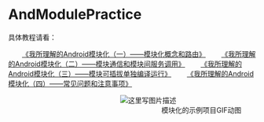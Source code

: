 # AndModulePractice
具体教程请看：

> 
&emsp;&emsp;[《我所理解的Android模块化（一）——模块化概念和路由》](http://blog.csdn.net/finddreams/article/details/78339809)
&emsp;&emsp;[《我所理解的Android模块化（二）——模块通信和模块间服务调用》](http://blog.csdn.net/finddreams/article/details/78349267)
&emsp;&emsp;[《我所理解的Android模块化（三）——模块可插拔单独编译运行》](http://blog.csdn.net/finddreams/article/details/78354209)
&emsp;&emsp;[《我所理解的Android模块化（四）——常见问题和注意事项》](http://blog.csdn.net/finddreams/article/details/78355998)


&emsp;&emsp;&emsp;&emsp;&emsp;&emsp;&emsp;&emsp;&emsp;&emsp;&emsp;&emsp;&emsp;&emsp;&emsp;&emsp; ![这里写图片描述](http://img.blog.csdn.net/20171025163541884?watermark/2/text/aHR0cDovL2Jsb2cuY3Nkbi5uZXQvZmluZGRyZWFtcw==/font/5a6L5L2T/fontsize/400/fill/I0JBQkFCMA==/dissolve/70/gravity/SouthEast)
&emsp;&emsp;&emsp;&emsp;&emsp;&emsp;&emsp;&emsp;&emsp;&emsp;&emsp;&emsp;&emsp;&emsp;&emsp;&emsp;&emsp;&emsp;&emsp;&emsp; &emsp;&emsp;模块化的示例项目GIF动图

